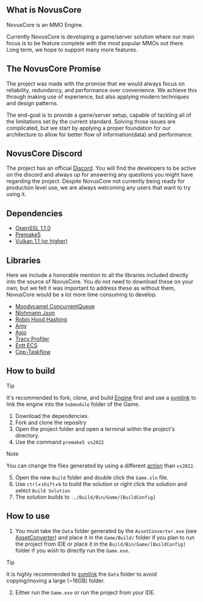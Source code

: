 ## What is NovusCore
NovusCore is an MMO Engine.

Currently NovusCore is developing a game/server solution where our main focus is to be feature complete with the most popular MMOs out there.
Long term, we hope to support many more features.

## The NovusCore Promise
The project was made with the promise that we would always focus on reliability, redundancy, and performance over convenience. We achieve this through making use of experience, but also applying modern techniques and design patterns.

The end-goal is to provide a game/server setup, capable of tackling all of the limitations set by the current standard. Solving those issues are complicated, but we start by applying a proper foundation for our architecture to allow for better flow of information(data) and performance.

## NovusCore Discord
The project has an official [Discord](https://discord.gg/gz6FMZa).
You will find the developers to be active on the discord and always up for answering any questions you might have regarding the project. Despite NovusCore not currently being ready for production level use, we are always welcoming any users that want to try using it.

## Dependencies
* [OpenSSL 1.1.0](https://www.openssl.org/source/)
* [Premake5](https://premake.github.io/)
* [Vulkan 1.1 (or higher)](https://vulkan.lunarg.com/)

## Libraries
Here we include a honorable mention to all the libraries included directly into the source of NovusCore. You do not need to download these on your own, but we felt it was important to address these as without them, NovusCore would be a lot more time consuming to develop.
* [Moodycamel ConcurrentQueue](https://github.com/cameron314/concurrentqueue)
* [Nlohmann Json](https://github.com/nlohmann/json)
* [Robin Hood Hashing](https://github.com/martinus/robin-hood-hashing)
* [Amy](https://github.com/liancheng/amy)
* [Asio](http://sourceforge.net/projects/asio/files/asio/1.12.1%20%28Stable%29/)
* [Tracy Profiler](https://bitbucket.org/wolfpld/tracy/src/master)
* [Entt ECS](https://github.com/skypjack/entt/)
* [Cpp-Taskflow](https://github.com/cpp-taskflow/cpp-taskflow)

## How to build
>[!TIP]
> It's recommended to fork, clone, and build [Engine](https://github.com/novusengine/Engine) first and use a [symlink](https://schinagl.priv.at/nt/hardlinkshellext/linkshellextension.html) to link the engine into the `Submodule` folder of the Game.
1. Download the dependencies.
2. Fork and clone the repositry
3. Open the project folder and open a terminal within the project's directory.
4. Use the command `premake5 vs2022`
> [!NOTE]
> You can change the files generated by using a different [action](https://premake.github.io/docs/using-premake) than `vs2022`.   
5. Open the new `Build` folder and double click the `Game.sln` file.
6. Use `ctrl`+`shift`+`b` to build the solution or right click the solution and select `Build Solution`
7. The solution builds to `../Build/Bin/Game/[BuildConfig]`

## How to use
1. You must take the `Data` folder generated by the `AssetConverter.exe` (see [AssetConverter](https://github.com/novusengine/AssetConverter)) and place it in the `Game/Build/` folder if you plan to run the project from IDE or place it in the `Build/Bin/Game/[BuildConfig]` folder if you wish to directly run the `Game.exe`.
>[!TIP]
>It is highly recommended to [symlink](https://schinagl.priv.at/nt/hardlinkshellext/linkshellextension.html) the `Data` folder to avoid copying/moving a large (~16GB) folder.
2. Either run the `Game.exe` or run the project from your IDE.
